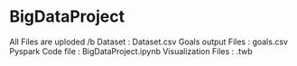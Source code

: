 # BigDataProject

All Files are uploded /b
Dataset : Dataset.csv
Goals output Files : goals.csv
Pyspark Code file : BigDataProject.ipynb
Visualization Files : .twb
